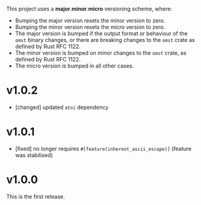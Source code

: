 This project uses a **major**.**minor**.**micro** versioning scheme, where:

* Bumping the major version resets the minor version to zero.
* Bumping the minor version resets the micro version to zero.
* The major version is bumped if the output format or behaviour of the `omst` binary changes, or there are breaking changes to the `omst` crate as defined by Rust RFC 1122.
* The minor version is bumped on minor changes to the `omst` crate, as defined by Rust RFC 1122.
* The micro version is bumped in all other cases.

# v1.0.2

* [changed] updated `atoi` dependency

# v1.0.1

* [fixed] no longer requires `#[feature(inherent_ascii_escape)]` (feature was stabilised)

# v1.0.0

This is the first release.
